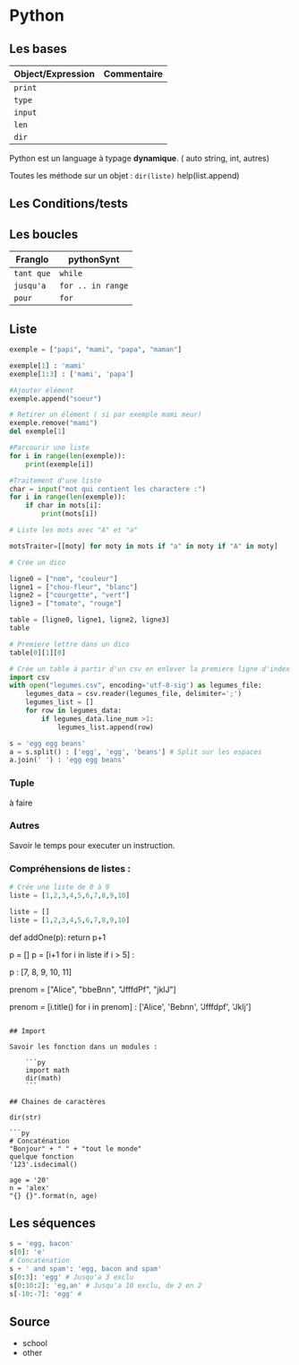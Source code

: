 # Python

## Les bases

| Object/Expression | Commentaire |
| ----------------- | ----------- |
| `print`           |
| `type`            |
| `input`           |
| `len`             |	
| `dir`             |


Python est un language à typage **dynamique**. ( auto string, int, autres)

Toutes les méthode sur un objet : `dir(liste)`
help(list.append)

## Les Conditions/tests


## Les boucles

| Franglo    | pythonSynt        |
| ---------- | ----------------- |
| `tant que` | `while`           |
| `jusqu'a`  | `for .. in range` |
| `pour`     | `for`             |


## Liste


```py
exemple = ["papi", "mami", "papa", "maman"]

exemple[1] : 'mami'
exemple[1:3] : ['mami', 'papa']

#Ajouter élément
exemple.append("soeur")

# Retirer un élément ( si par exemple mami meur)
exemple.remove("mami")
del exemple[1]

#Parcourir une liste
for i in range(len(exemple)):
    print(exemple[i])

#Traitement d'une liste
char = input("mot qui contient les charactere :")
for i in range(len(exemple)):
    if char in mots[i]:
        print(mots[i])

# Liste les mots avec "A" et "a"

motsTraiter=[[moty] for moty in mots if "a" in moty if "A" in moty]

# Crée un dico

ligne0 = ["nom", "couleur"]
ligne1 = ["chou-fleur", "blanc"]
ligne2 = ["courgette", "vert"]
ligne3 = ["tomate", "rouge"]

table = [ligne0, ligne1, ligne2, ligne3]
table

# Premiere lettre dans un dico
table[0][1][0]

# Crée un table à partir d'un csv en enlever la premiere ligne d'index 
import csv
with open("legumes.csv", encoding='utf-8-sig') as legumes_file:
    legumes_data = csv.reader(legumes_file, delimiter=';')
    legumes_list = []
    for row in legumes_data:
        if legumes_data.line_num >1:
            legumes_list.append(row)

s = 'egg egg beans'
a = s.split() : ['egg', 'egg', 'beans'] # Split sur les espaces
a.join(' ') : 'egg egg beans'

```

### Tuple

à faire

### Autres

Savoir le temps pour executer un instruction.


### Compréhensions de listes :

```py
# Crée une liste de 0 à 9
liste = [1,2,3,4,5,6,7,8,9,10]

liste = []
liste = [1,2,3,4,5,6,7,8,9,10]
```

def addOne(p):
    return p+1

p = []
p = [i+1 for i in liste if i > 5] :

p : [7, 8, 9, 10, 11]

prenom = ["Alice", "bbeBnn", "JfffdPf", "jklJ"]

prenom = [i.title() for i in prenom] : ['Alice', 'Bebnn', 'Jfffdpf', 'Jklj']
```

## Import

Savoir les fonction dans un modules :
    
    ```py
    import math
    dir(math)
    ```

## Chaines de caractères

dir(str)

```py
# Concaténation
"Bonjour" + " " + "tout le monde"
quelque fonction
'123'.isdecimal()

age = '20'
n = 'alex'
"{} {}".format(n, age)
```
## Les séquences


```py
s = 'egg, bacon'
s[0]: 'e'
# Concaténation
s + ' and spam': 'egg, bacon and spam'
s[0:3]: 'egg' # Jusqu'a 3 exclu
s[0:10:2]: 'eg,an' # Jusqu'a 10 exclu, de 2 en 2
s[-10:-7]: 'egg' # 
```






## Source

- school
- other 

